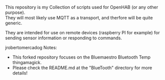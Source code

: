 This repository is my Collection of scripts used for OpenHAB (or any other purpose).  
They will most likely use MQTT as a transport, and therfore will be quite generic.  

They are intended for use on remote devices (raspberry PI for example) for sending sensor information  or responding to commands.

jrobertomercadog Notes:
* This forked repository focuses on the Bluemaestro Bluetooth Temp thingamagick.
* Please check the README.md at the "BlueTooth" directory for more details!
